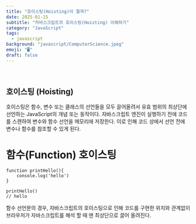 ```yaml
---
title: "호이스팅(Hoisting)이 뭘까?"
date: 2025-01-15
subtitle: "자바스크립트의 호이스팅(Hoisting) 이해하기"
category: "JavaScript"
tags:
  - javascript
background: "javascript/ComputerScience.jpeg"
emoji: "🖥️"
draft: false
---
```


</br>

## 호이스팅 (Hoisting)

호이스팅은 함수, 변수 또는 클래스의 선언들을 모두 끌어올려서 유효 범위의 최상단에 선언하는 JavaScript의 개념 또는 동작이다. 자바스크립트 엔진이 실행하기 전에 코드를 스캔하여 변수와 함수 선언을 메모리에 저장한다. 이로 인해 코드 상에서 선언 전에 변수나 함수를 참조할 수 있게 된다.


# 함수(Function) 호이스팅
```
function printHello(){
    console.log('hello')
}

printHello()
// hello
```

함수 선언문의 경우, 자바스크립트의 호이스팅으로 인해 코드를 구현한 위치와 관계없이 브라우저가 자바스크립트를 해석 할 때 맨 최상단으로 끌어 올려진다. 

